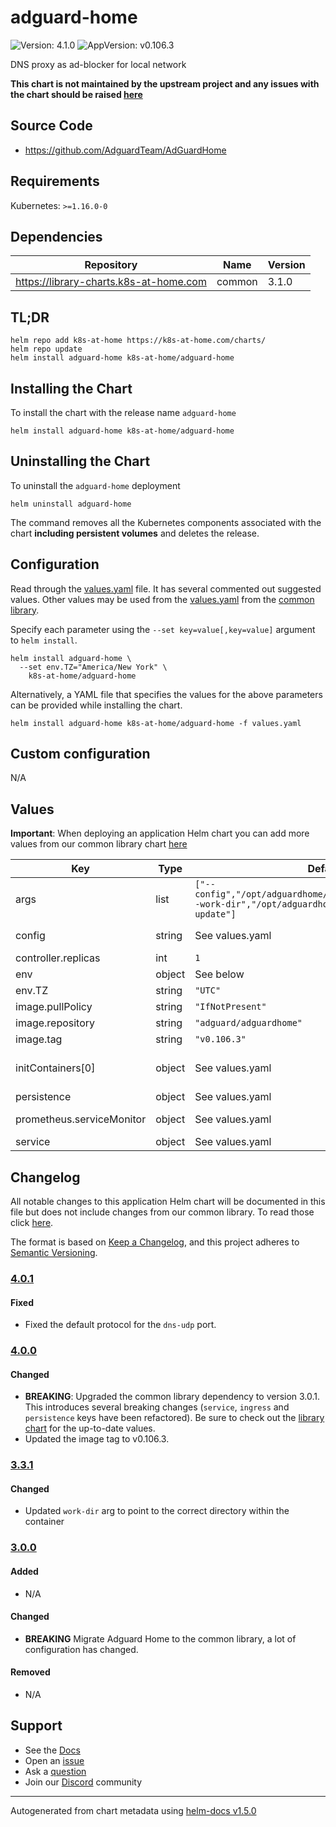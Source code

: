 # adguard-home

![Version: 4.1.0](https://img.shields.io/badge/Version-4.1.0-informational?style=flat-square) ![AppVersion: v0.106.3](https://img.shields.io/badge/AppVersion-v0.106.3-informational?style=flat-square)

DNS proxy as ad-blocker for local network

**This chart is not maintained by the upstream project and any issues with the chart should be raised [here](https://github.com/k8s-at-home/charts/issues/new/choose)**

## Source Code

* <https://github.com/AdguardTeam/AdGuardHome>

## Requirements

Kubernetes: `>=1.16.0-0`

## Dependencies

| Repository | Name | Version |
|------------|------|---------|
| https://library-charts.k8s-at-home.com | common | 3.1.0 |

## TL;DR

```console
helm repo add k8s-at-home https://k8s-at-home.com/charts/
helm repo update
helm install adguard-home k8s-at-home/adguard-home
```

## Installing the Chart

To install the chart with the release name `adguard-home`

```console
helm install adguard-home k8s-at-home/adguard-home
```

## Uninstalling the Chart

To uninstall the `adguard-home` deployment

```console
helm uninstall adguard-home
```

The command removes all the Kubernetes components associated with the chart **including persistent volumes** and deletes the release.

## Configuration

Read through the [values.yaml](./values.yaml) file. It has several commented out suggested values.
Other values may be used from the [values.yaml](https://github.com/k8s-at-home/library-charts/tree/main/charts/stable/common/values.yaml) from the [common library](https://github.com/k8s-at-home/library-charts/tree/main/charts/stable/common).

Specify each parameter using the `--set key=value[,key=value]` argument to `helm install`.

```console
helm install adguard-home \
  --set env.TZ="America/New York" \
    k8s-at-home/adguard-home
```

Alternatively, a YAML file that specifies the values for the above parameters can be provided while installing the chart.

```console
helm install adguard-home k8s-at-home/adguard-home -f values.yaml
```

## Custom configuration

N/A

## Values

**Important**: When deploying an application Helm chart you can add more values from our common library chart [here](https://github.com/k8s-at-home/library-charts/tree/main/charts/stable/common)

| Key | Type | Default | Description |
|-----|------|---------|-------------|
| args | list | `["--config","/opt/adguardhome/conf/AdGuardHome.yaml","--work-dir","/opt/adguardhome/work","--no-check-update"]` | arguments passed to the adguard-home command line. |
| config | string | See values.yaml | AdGuard Home configuration. For a full list of options see https://github.com/AdguardTeam/AdGuardHome/wiki/Configuration. |
| controller.replicas | int | `1` | Number of pods to load balance between |
| env | object | See below | environment variables. |
| env.TZ | string | `"UTC"` | Set the container timezone |
| image.pullPolicy | string | `"IfNotPresent"` | image pull policy |
| image.repository | string | `"adguard/adguardhome"` | image repository |
| image.tag | string | `"v0.106.3"` | image tag |
| initContainers[0] | object | See values.yaml | Configures an initContainer that copies the configmap to the AdGuardHome conf directory It does NOT overwrite when the file already exists. |
| persistence | object | See values.yaml | Configure persistence settings for the chart under this key. |
| prometheus.serviceMonitor | object | See values.yaml | Enable and configure a Prometheus serviceMonitor for the chart under this key. |
| service | object | See values.yaml | Configures service settings for the chart. |

## Changelog

All notable changes to this application Helm chart will be documented in this file but does not include changes from our common library. To read those click [here](https://github.com/k8s-at-home/library-charts/tree/main/charts/stable/common#changelog).

The format is based on [Keep a Changelog](https://keepachangelog.com/en/1.0.0/), and this project adheres to [Semantic Versioning](https://semver.org/spec/v2.0.0.html).

### [4.0.1]

#### Fixed

- Fixed the default protocol for the `dns-udp` port.

### [4.0.0]

#### Changed

- **BREAKING**: Upgraded the common library dependency to version 3.0.1. This introduces several breaking changes (`service`, `ingress` and `persistence` keys have been refactored).
  Be sure to check out the [library chart](https://github.com/k8s-at-home/library-charts/blob/common-3.0.0/charts/stable/common/) for the up-to-date values.
- Updated the image tag to v0.106.3.

### [3.3.1]

#### Changed

- Updated `work-dir` arg to point to the correct directory within the container

### [3.0.0]

#### Added

- N/A

#### Changed

- **BREAKING** Migrate Adguard Home to the common library, a lot of configuration has changed.

#### Removed

- N/A

[4.0.1]: #4.0.1
[4.0.0]: #4.0.0
[3.3.1]: #3.3.1
[3.0.0]: #3.0.0

## Support

- See the [Docs](https://docs.k8s-at-home.com/our-helm-charts/getting-started/)
- Open an [issue](https://github.com/k8s-at-home/charts/issues/new/choose)
- Ask a [question](https://github.com/k8s-at-home/organization/discussions)
- Join our [Discord](https://discord.gg/sTMX7Vh) community

----------------------------------------------
Autogenerated from chart metadata using [helm-docs v1.5.0](https://github.com/norwoodj/helm-docs/releases/v1.5.0)
